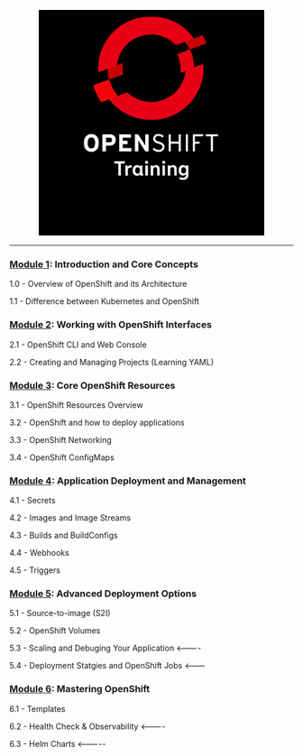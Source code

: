 <p align="center">
<img src="/images/openshift-training.png" alt="OpenShift Training" style="width:400px; align="center"/>
</p>

---
### [Module 1](https://github.com/ocp-workshop-wf/bootcamp/tree/main/module1): Introduction and Core Concepts 

1.0 - Overview of OpenShift and its Architecture

1.1 - Difference between Kubernetes and OpenShift

### [Module 2](https://github.com/ocp-workshop-wf/bootcamp/tree/main/module2): Working with OpenShift Interfaces

2.1 - OpenShift CLI and Web Console

2.2 - Creating and Managing Projects (Learning YAML)

### [Module 3](https://github.com/ocp-workshop-wf/bootcamp/tree/main/module3): Core OpenShift Resources

3.1 - OpenShift Resources Overview

3.2 - OpenShift and how to deploy applications

3.3 - OpenShift Networking

3.4 - OpenShift ConfigMaps

### [Module 4](https://github.com/ocp-workshop-wf/bootcamp/tree/main/module4): Application Deployment and Management

4.1 - Secrets

4.2 - Images and Image Streams

4.3 - Builds and BuildConfigs

4.4 - Webhooks 

4.5 - Triggers 


### [Module 5](https://github.com/ocp-workshop-wf/bootcamp/tree/main/module5): Advanced Deployment Options

5.1 - Source-to-image (S2I)

5.2 - OpenShift Volumes

5.3 - Scaling and Debuging Your Application <----

5.4 - Deployment Statgies and OpenShift Jobs <---


### [Module 6](https://github.com/ocp-workshop-wf/bootcamp/tree/main/module6): Mastering OpenShift

6.1 - Templates

6.2 - Health Check & Observability <----

6.3 - Helm Charts <-----
